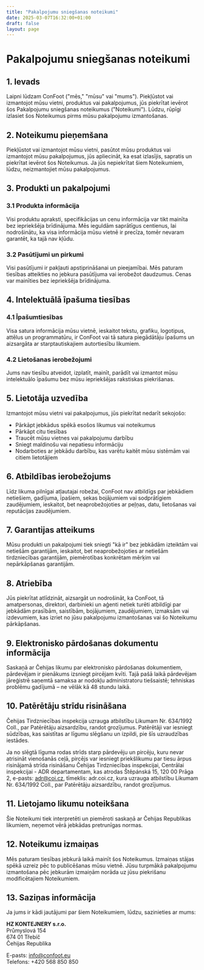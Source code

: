 ```yaml
---
title: "Pakalpojumu sniegšanas noteikumi"
date: 2025-03-07T16:32:00+01:00
draft: false
layout: page
---
```


# Pakalpojumu sniegšanas noteikumi

## 1. Ievads

Laipni lūdzam ConFoot ("mēs," "mūsu" vai "mums"). Piekļūstot vai izmantojot mūsu vietni, produktus vai pakalpojumus, jūs piekrītat ievērot šos Pakalpojumu sniegšanas noteikumus ("Noteikumi"). Lūdzu, rūpīgi izlasiet šos Noteikumus pirms mūsu pakalpojumu izmantošanas.

## 2. Noteikumu pieņemšana

Piekļūstot vai izmantojot mūsu vietni, pasūtot mūsu produktus vai izmantojot mūsu pakalpojumus, jūs apliecināt, ka esat izlasījis, sapratis un piekrītat ievērot šos Noteikumus. Ja jūs nepiekrītat šiem Noteikumiem, lūdzu, neizmantojiet mūsu pakalpojumus.

## 3. Produkti un pakalpojumi

### 3.1 Produkta informācija
Visi produktu apraksti, specifikācijas un cenu informācija var tikt mainīta bez iepriekšēja brīdinājuma. Mēs ieguldām saprātīgus centienus, lai nodrošinātu, ka visa informācija mūsu vietnē ir precīza, tomēr nevaram garantēt, ka tajā nav kļūdu.

### 3.2 Pasūtījumi un pirkumi
Visi pasūtījumi ir pakļauti apstiprināšanai un pieejamībai. Mēs paturam tiesības atteikties no jebkura pasūtījuma vai ierobežot daudzumus. Cenas var mainīties bez iepriekšēja brīdinājuma.

## 4. Intelektuālā īpašuma tiesības

### 4.1 Īpašumtiesības
Visa satura informācija mūsu vietnē, ieskaitot tekstu, grafiku, logotipus, attēlus un programmatūru, ir ConFoot vai tā satura piegādātāju īpašums un aizsargāta ar starptautiskajiem autortiesību likumiem.

### 4.2 Lietošanas ierobežojumi
Jums nav tiesību atveidot, izplatīt, mainīt, parādīt vai izmantot mūsu intelektuālo īpašumu bez mūsu iepriekšējas rakstiskas piekrišanas.

## 5. Lietotāja uzvedība

Izmantojot mūsu vietni vai pakalpojumus, jūs piekrītat nedarīt sekojošo:
- Pārkāpt jebkādus spēkā esošos likumus vai noteikumus
- Pārkāpt citu tiesības
- Traucēt mūsu vietnes vai pakalpojumu darbību
- Sniegt maldinošu vai nepatiesu informāciju
- Nodarboties ar jebkādu darbību, kas varētu kaitēt mūsu sistēmām vai citiem lietotājiem

## 6. Atbildības ierobežojums

Līdz likuma pilnīgai atļautajai robežai, ConFoot nav atbildīgs par jebkādiem netiešiem, gadījuma, īpašiem, sekas bojājumiem vai sodprātīgiem zaudējumiem, ieskaitot, bet neaprobežojoties ar peļņas, datu, lietošanas vai reputācijas zaudējumiem.

## 7. Garantijas atteikums

Mūsu produkti un pakalpojumi tiek sniegti "kā ir" bez jebkādām izteiktām vai netiešām garantijām, ieskaitot, bet neaprobežojoties ar netiešām tirdzniecības garantijām, piemērotības konkrētam mērķim vai nepārkāpšanas garantijām.

## 8. Atriebība

Jūs piekrītat atlīdzināt, aizsargāt un nodrošināt, ka ConFoot, tā amatpersonas, direktori, darbinieki un aģenti netiek turēti atbildīgi par jebkādām prasībām, saistībām, bojājumiem, zaudējumiem, izmaksām vai izdevumiem, kas izriet no jūsu pakalpojumu izmantošanas vai šo Noteikumu pārkāpšanas.

## 9. Elektronisko pārdošanas dokumentu informācija

Saskaņā ar Čehijas likumu par elektronisko pārdošanas dokumentiem, pārdevējam ir pienākums izsniegt pircējam kvīti. Tajā pašā laikā pārdevējam jāreģistrē saņemtā samaksa ar nodokļu administratoru tiešsaistē; tehniskas problēmu gadījumā – ne vēlāk kā 48 stundu laikā.

## 10. Patērētāju strīdu risināšana

Čehijas Tirdzniecības inspekcija uzrauga atbilstību Likumam Nr. 634/1992 Coll., par Patērētāju aizsardzību, randot grozījumus. Patērētāji var iesniegt sūdzības, kas saistītas ar līgumu slēgšanu un izpildi, pie šīs uzraudzības iestādes.

Ja no slēgtā līguma rodas strīds starp pārdevēju un pircēju, kuru nevar atrisināt vienošanās ceļā, pircējs var iesniegt priekšlikumu par tiesu ārpus risinājamā strīda risināšanu Čehijas Tirdzniecības inspekcijai, Centrālai inspekcijai - ADR departamentam, kas atrodas Štěpánská 15, 120 00 Prāga 2, e-pasts: adr@coi.cz, tīmeklis: adr.coi.cz, kura uzrauga atbilstību Likumam Nr. 634/1992 Coll., par Patērētāju aizsardzību, randot grozījumus.

## 11. Lietojamo likumu noteikšana

Šie Noteikumi tiek interpretēti un piemēroti saskaņā ar Čehijas Republikas likumiem, neņemot vērā jebkādas pretrunīgas normas.

## 12. Noteikumu izmaiņas

Mēs paturam tiesības jebkurā laikā mainīt šos Noteikumus. Izmaiņas stājas spēkā uzreiz pēc to publicēšanas mūsu vietnē. Jūsu turpmākā pakalpojumu izmantošana pēc jebkurām izmaiņām norāda uz jūsu piekrišanu modificētajiem Noteikumiem.

## 13. Saziņas informācija

Ja jums ir kādi jautājumi par šiem Noteikumiem, lūdzu, sazinieties ar mums:

**HZ KONTEJNERY s.r.o.**  
Průmyslová 154  
674 01 Třebíč  
Čehijas Republika

E-pasts: info@confoot.eu  
Telefons: +420 568 850 850